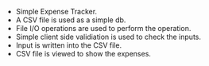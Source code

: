 - Simple Expense Tracker.
- A CSV file is used as a simple db.
- File I/O operations are used to perform the operation.
- Simple client side validiation is used to check the inputs.
- Input is written into the CSV file.
- CSV file is viewed to show the expenses.
